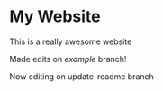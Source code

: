 # My Website

This is a really awesome website

Made edits on _example_ branch!

Now editing on update-readme branch
